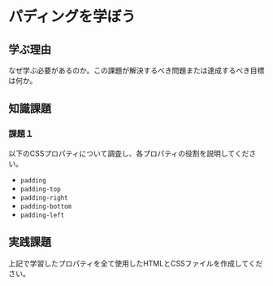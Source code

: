 # パディングを学ぼう

## 学ぶ理由

なぜ学ぶ必要があるのか。この課題が解決するべき問題または達成するべき目標は何か。

## 知識課題

### 課題１

以下のCSSプロパティについて調査し、各プロパティの役割を説明してください。

- `padding`
- `padding-top`
- `padding-right`
- `padding-bottom`
- `padding-left`

## 実践課題

上記で学習したプロパティを全て使用したHTMLとCSSファイルを作成してください。
